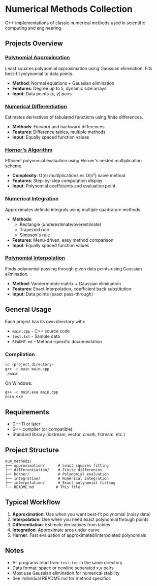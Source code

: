 # Numerical Methods Collection

C++ implementations of classic numerical methods used in scientific computing and engineering.

## Projects Overview

### [Polynomial Approximation](approximation/)
Least squares polynomial approximation using Gaussian elimination. Fits best-fit polynomial to data points.
- **Method**: Normal equations + Gaussian elimination
- **Features**: Degree up to 5, dynamic size arrays
- **Input**: Data points (x, y) pairs

### [Numerical Differentiation](differentiation/)
Estimates derivatives of tabulated functions using finite differences.
- **Methods**: Forward and backward differences
- **Features**: Difference tables, multiple methods
- **Input**: Equally spaced function values

### [Horner's Algorithm](horner/)
Efficient polynomial evaluation using Horner's nested multiplication scheme.
- **Complexity**: O(n) multiplications vs O(n²) naive method
- **Features**: Step-by-step computation display
- **Input**: Polynomial coefficients and evaluation point

### [Numerical Integration](integration/)
Approximates definite integrals using multiple quadrature methods.
- **Methods**: 
  - Rectangle (underestimate/overestimate)
  - Trapezoid rule
  - Simpson's rule
- **Features**: Menu-driven, easy method comparison
- **Input**: Equally spaced function values

### [Polynomial Interpolation](interpolation/)
Finds polynomial passing through given data points using Gaussian elimination.
- **Method**: Vandermonde matrix + Gaussian elimination
- **Features**: Exact interpolation, coefficient back substitution
- **Input**: Data points (exact pass-through)

## General Usage

Each project has its own directory with:
- `main.cpp` - C++ source code
- `test.txt` - Sample data
- `README.md` - Method-specific documentation

### Compilation

```bash
cd <project_directory>
g++ -o main main.cpp
./main
```

On Windows:
```bash
g++ -o main.exe main.cpp
main.exe
```

## Requirements

- C++11 or later
- G++ compiler (or compatible)
- Standard library (iostream, vector, cmath, fstream, etc.)

## Project Structure

```
num_methods/
├── approximation/      # Least squares fitting
├── differentiation/    # Finite differences
├── horner/             # Polynomial evaluation
├── integration/        # Numerical integration
├── interpolation/      # Exact polynomial fitting
└── README.md          # This file
```

## Typical Workflow

1. **Approximation**: Use when you want best-fit polynomial (noisy data)
2. **Interpolation**: Use when you need exact polynomial through points
3. **Differentiation**: Estimate derivatives from tables
4. **Integration**: Approximate area under curve
5. **Horner**: Fast evaluation of approximated/interpolated polynomials

## Notes

- All programs read from `test.txt` in the same directory
- Data format: space or newline separated x,y pairs
- Most use Gaussian elimination for numerical stability
- See individual README.md for method specifics
